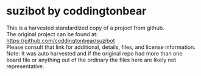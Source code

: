 
# suzibot by coddingtonbear  
This is a harvested standardized copy of a project from github.  
The original project can be found at:  
https://github.com/coddingtonbear/suzibot  
Please consult that link for additional, details, files, and license information.  
Note: It was auto harvested and if the original repo had more than one board file or anything out of the ordinary the files here are likely not representative.  
    